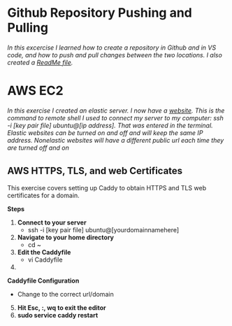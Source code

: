 # Github Repository Pushing and Pulling
###### In this excercise I learned how to create a repository in Github and in VS code, and how to push and pull changes between the two locations. I also created a [ReadMe file](https://github.com/LoganGrant1999/startup/blob/main/README.md).

# AWS EC2 
###### In this exercise I created an elastic server. I now have a [website](http://98.83.84.147/). This is the command to remote shell I used to connect my server to my computer:  ssh -i [key pair file] ubuntu@[ip address]. That was entered in the terminal. Elastic websites can be turned on and off and will keep the same IP address. Nonelastic websites will have a different public url each time they are turned off and on


## AWS HTTPS, TLS, and web Certificates

This exercise covers setting up Caddy to obtain HTTPS and TLS web certificates for a domain.

**Steps**

1. **Connect to your server**
    * ssh -i [key pair file] ubuntu@[yourdomainnamehere]
2. **Navigate to your home directory**
    * cd ~
3. **Edit the Caddyfile**
    * vi Caddyfile
4. 
**Caddyfile Configuration**
* Change to the correct url/domain
5. **Hit Esc, :, wq to exit the editor**
6. **sudo service caddy restart**



